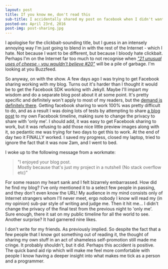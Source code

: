 ```yaml
---
layout: post
title: If you know me, don't read this
sub-title: I accidentally shared my post on facebook when I didn't want anybody to know I had a blog
posted-on: April 23rd, 2016
post-img: post-sharing.jpg
---
```

I apologise for the clickbait-sounding title, but I guess in an intensely annoying way I'm just going to blend in with the rest of the Internet - which I hate. Not because I want to be different, but because I bloody hate clickbait. Perhaps I'm on the Internet far too much to not recognise when <a href="javascript:void(0);" data-toggle="popover" data-placement="top" data-trigger="focus" data-content="Good lord, stop clicking these links!">_"21 unusual uses of cheese - you wouldn't believe #20"_</a> will be a pile of garbage. I'm looking at you Buzzfeed. 

So anyway, on with the show. A few days ago I was trying to get Facebook sharing working with my blog. Turns out it's harder than I thought it would be to get the Facebook SDK working with Jekyll. Maybe I'll impart my wisdom and do a separate blog post about it at some point. It's pretty specific and definitely won't apply to most of my readers, but the [demand is definitely there](https://www.google.co.uk/webhp?sourceid=chrome-instant&ion=1&espv=2&ie=UTF-8#safe=off&q=facebook+sharing+not+working+with+jekyll). Getting facebook sharing to work 100% was pretty difficult to do, and as a result I was doing lots of tests by attempting to share [a blog post](http://smittey.co.uk/your-search-returned-no-matches/) to my own Facebook timeline, making sure to change the privacy to share with 'only me'. I should add, it was easy to get Facebook sharing to work, but it was refusing to add those nice little preview images along with it, so pedantic me was trying for two days to get this to work. At the end of day two it FINALLY worked. I saved my progress, closed my laptop, tried to ignore the fact that it was now 2am, and I went to bed. 

I woke up to the following message from a workmate:

>"I enjoyed your blog post. <br/>
>Mostly because that's just my project in a nutshell (No stack overflow etc)"

For some reason my heart sank and I felt bizarrely embarrassed. How did he find my blog? I've only mentioned it to a select few people in passing, and they don't even know the URL! My audience in my mind consists only of Internet strangers whom I'll never meet, ergo nobody I know will read my (in my opinion) sub-par style of writing and judge me. Then it hit me... I didn't change the privacy of the final test from the previous night to 'only me'. Sure enough, there it sat on my public timeline for all the world to see. Another surprise? It had garnered nine likes.

I don't write for my friends. As previously implied. So despite the fact that a few people that I know got something out of reading it, the thought of sharing my own stuff in an act of shameless self-promotion still made me cringe. It probably shouldn't, but it did. Perhaps this accident is positive. The quick band aid rip which will make me feel more comfortable with people I know having a deeper insight into what makes me tick as a person and a programmer.